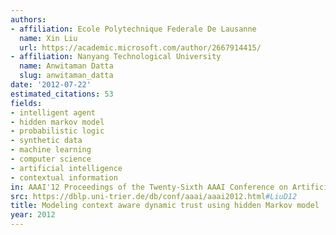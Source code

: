 ```yaml
---
authors:
- affiliation: Ecole Polytechnique Federale De Lausanne
  name: Xin Liu
  url: https://academic.microsoft.com/author/2667914415/
- affiliation: Nanyang Technological University
  name: Anwitaman Datta
  slug: anwitaman_datta
date: '2012-07-22'
estimated_citations: 53
fields:
- intelligent agent
- hidden markov model
- probabilistic logic
- synthetic data
- machine learning
- computer science
- artificial intelligence
- contextual information
in: AAAI'12 Proceedings of the Twenty-Sixth AAAI Conference on Artificial Intelligence
src: https://dblp.uni-trier.de/db/conf/aaai/aaai2012.html#LiuD12
title: Modeling context aware dynamic trust using hidden Markov model
year: 2012
---
```

